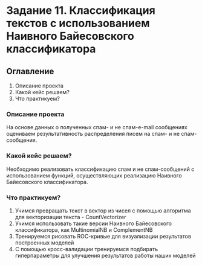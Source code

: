 # Задание 11. Классификация текстов с использованием Наивного Байесовского классификатора

## Оглавление  
1. Описание проекта
2. Какой кейс решаем?
3. Что практикуем?

### Описание проекта    
На основе данных о полученных спам- и не спам-e-mail сообщениях оцениваем результативность распределения писем на спам- и не спам-сообщения.

### Какой кейс решаем?    
Необходимо реализовать классификацию спам и не спам-сообщений с использованием функций, осуществляющих реализацию Наивного Байесовского классификатора.

### Что практикуем?
1. Учимся превращать текст в вектор из чисел с помощью алгоритма для векторизации текста - СountVectorizer
2. Учимся использовать такие версии Наивного Байесовского классификатора, как MultinomialNB и ComplementNB
3. Тренируемся рисовать ROC-кривые для визуализации результатов построенных моделей
4. С помощью кросс-валидации тренируемся подбирать гиперпараметры для улучшения результатов работы наших моделей
